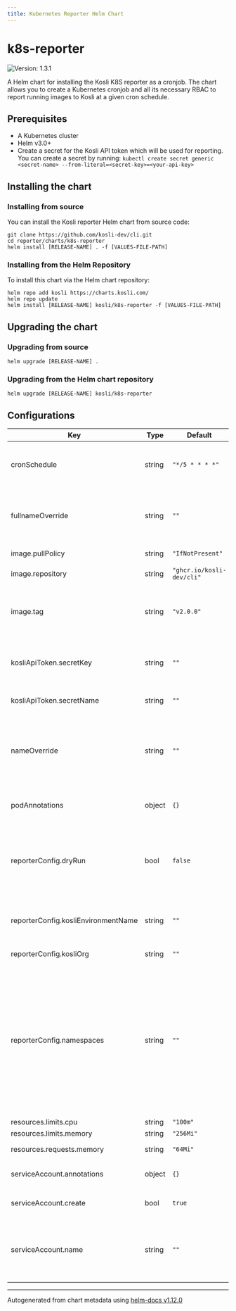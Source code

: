 ```yaml
---
title: Kubernetes Reporter Helm Chart
---
```


# k8s-reporter

![Version: 1.3.1](https://img.shields.io/badge/Version-1.3.1-informational?style=flat-square)

A Helm chart for installing the Kosli K8S reporter as a cronjob.
The chart allows you to create a Kubernetes cronjob and all its necessary RBAC to report running images to Kosli at a given cron schedule.

## Prerequisites

- A Kubernetes cluster
- Helm v3.0+
- Create a secret for the Kosli API token which will be used for reporting. You can create a secret by running: `kubectl create secret generic <secret-name> --from-literal=<secret-key>=<your-api-key>`

## Installing the chart

### Installing from source

You can install the Kosli reporter Helm chart from source code:

```shell
git clone https://github.com/kosli-dev/cli.git
cd reporter/charts/k8s-reporter
helm install [RELEASE-NAME] . -f [VALUES-FILE-PATH]
```

### Installing from the Helm Repository

To install this chart via the Helm chart repository:

```shell
helm repo add kosli https://charts.kosli.com/
helm repo update
helm install [RELEASE-NAME] kosli/k8s-reporter -f [VALUES-FILE-PATH]
```

## Upgrading the chart

### Upgrading from source

```shell
helm upgrade [RELEASE-NAME] .
```

### Upgrading from the Helm chart repository

```shell
helm upgrade [RELEASE-NAME] kosli/k8s-reporter
```

## Configurations
| Key | Type | Default | Description |
|-----|------|---------|-------------|
| cronSchedule | string | `"*/5 * * * *"` | the cron schedule at which the reporter is triggered to report to kosli   |
| fullnameOverride | string | `""` | overrides the fullname used for the created k8s resources. It has higher precedence than `nameOverride` |
| image.pullPolicy | string | `"IfNotPresent"` | the kosli reporter image pull policy |
| image.repository | string | `"ghcr.io/kosli-dev/cli"` | the kosli reporter image repository |
| image.tag | string | `"v2.0.0"` | the kosli reporter image tag, overrides the image tag whose default is the chart appVersion. |
| kosliApiToken.secretKey | string | `""` | the name of the key in the secret data which contains the kosli API token |
| kosliApiToken.secretName | string | `""` | the name of the secret containing the kosli API token |
| nameOverride | string | `""` | overrides the name used for the created k8s resources. If `fullnameOverride` is provided, it has higher precedence than this one |
| podAnnotations | object | `{}` | any custom annotations to be added to the cronjob |
| reporterConfig.dryRun | bool | `false` | whether the dry run mode is enabled or not. In dry run mode, the reporter logs the reports to stdout and does not send them to kosli. |
| reporterConfig.kosliEnvironmentName | string | `""` | the name of kosli environment that the k8s cluster/namespace correlates to |
| reporterConfig.kosliOrg | string | `""` | the name of the kosli org |
| reporterConfig.namespaces | string | `""` | the namespaces which represent the environment. It is a comma separated list of namespace name regex patterns. e.g. `^prod$,^dev-*` reports for the `prod` namespace and any namespace that starts with `dev-` leave this unset if you want to report what is running in the entire cluster |
| resources.limits.cpu | string | `"100m"` | the cpu limit |
| resources.limits.memory | string | `"256Mi"` | the memory limit |
| resources.requests.memory | string | `"64Mi"` | the memory request |
| serviceAccount.annotations | object | `{}` | annotations to add to the service account |
| serviceAccount.create | bool | `true` | specifies whether a service account should be created |
| serviceAccount.name | string | `""` | the name of the service account to use. If not set and create is true, a name is generated using the fullname template |

----------------------------------------------
Autogenerated from chart metadata using [helm-docs v1.12.0](https://github.com/norwoodj/helm-docs/releases/v1.12.0)


